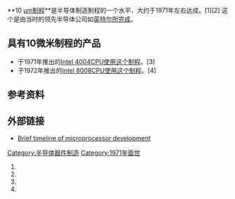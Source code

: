 **10 [µm制程](https://zh.wikipedia.org/wiki/micrometre "wikilink")**是半导体制造制程的一个水平，大约于1971年左右达成。\[1\]\[2\]
这个是由当时的领先半导体公司如[英特尔所完成](../Page/英特尔.md "wikilink")。

## 具有10微米制程的产品

  - 于1971年推出的[Intel
    4004](../Page/Intel_4004.md "wikilink")[CPU使用这个制程](https://zh.wikipedia.org/wiki/CPU "wikilink")。\[3\]
  - 于1972年推出的[Intel
    8008](https://zh.wikipedia.org/wiki/Intel_8008 "wikilink")[CPU使用这个制程](https://zh.wikipedia.org/wiki/CPU "wikilink")。\[4\]

## 参考资料

<references/>

## 外部链接

  - [Brief timeline of microprocessor
    development](http://www.theregister.co.uk/2011/11/15/the_first_forty_years_of_intel_microprocessors/print.html)

[Category:半导体器件制造](https://zh.wikipedia.org/wiki/Category:半导体器件制造 "wikilink")
[Category:1971年面世](https://zh.wikipedia.org/wiki/Category:1971年面世 "wikilink")

1.

2.

3.

4.